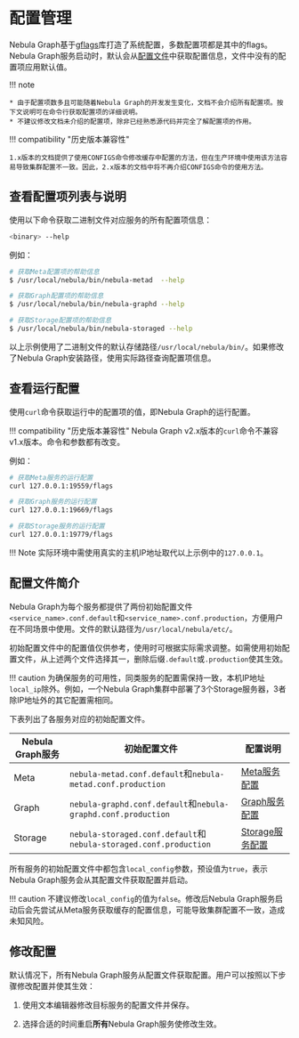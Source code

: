 # 配置管理

Nebula Graph基于[gflags](https://gflags.github.io/gflags/)库打造了系统配置，多数配置项都是其中的flags。Nebula Graph服务启动时，默认会从[配置文件](#_4)中获取配置信息，文件中没有的配置项应用默认值。

!!! note

    * 由于配置项数多且可能随着Nebula Graph的开发发生变化，文档不会介绍所有配置项。按下文说明可在命令行获取配置项的详细说明。
    * 不建议修改文档未介绍的配置项，除非已经熟悉源代码并完全了解配置项的作用。

!!! compatibility "历史版本兼容性"

    1.x版本的文档提供了使用CONFIGS命令修改缓存中配置的方法，但在生产环境中使用该方法容易导致集群配置不一致。因此，2.x版本的文档中将不再介绍CONFIGS命令的使用方法。

## 查看配置项列表与说明

使用以下命令获取二进制文件对应服务的所有配置项信息：

```bash
<binary> --help
```

例如：

```bash
# 获取Meta配置项的帮助信息
$ /usr/local/nebula/bin/nebula-metad  --help

# 获取Graph配置项的帮助信息
$ /usr/local/nebula/bin/nebula-graphd --help

# 获取Storage配置项的帮助信息
$ /usr/local/nebula/bin/nebula-storaged --help
```

以上示例使用了二进制文件的默认存储路径`/usr/local/nebula/bin/`。如果修改了Nebula Graph安装路径，使用实际路径查询配置项信息。

## 查看运行配置

使用`curl`命令获取运行中的配置项的值，即Nebula Graph的运行配置。

!!! compatibility "历史版本兼容性"
    Nebula Graph v2.x版本的`curl`命令不兼容v1.x版本。命令和参数都有改变。

例如：

```bash
# 获取Meta服务的运行配置
curl 127.0.0.1:19559/flags

# 获取Graph服务的运行配置
curl 127.0.0.1:19669/flags

# 获取Storage服务的运行配置
curl 127.0.0.1:19779/flags
```

!!! Note
    实际环境中需使用真实的主机IP地址取代以上示例中的`127.0.0.1`。

## 配置文件简介

Nebula Graph为每个服务都提供了两份初始配置文件`<service_name>.conf.default`和`<service_name>.conf.production`，方便用户在不同场景中使用。文件的默认路径为`/usr/local/nebula/etc/`。

初始配置文件中的配置值仅供参考，使用时可根据实际需求调整。如需使用初始配置文件，从上述两个文件选择其一，删除后缀`.default`或`.production`使其生效。

!!! caution
    为确保服务的可用性，同类服务的配置需保持一致，本机IP地址`local_ip`除外。例如，一个Nebula Graph集群中部署了3个Storage服务器，3者除IP地址外的其它配置需相同。

下表列出了各服务对应的初始配置文件。

| Nebula Graph服务 | 初始配置文件 | 配置说明 |
| - | - | - |
| Meta | `nebula-metad.conf.default`和`nebula-metad.conf.production` | [Meta服务配置](2.meta-config.md) |
| Graph | `nebula-graphd.conf.default`和`nebula-graphd.conf.production` | [Graph服务配置](3.graph-config.md) |
| Storage | `nebula-storaged.conf.default`和`nebula-storaged.conf.production` | [Storage服务配置](4.storage-config.md) |

所有服务的初始配置文件中都包含`local_config`参数，预设值为`true`，表示Nebula Graph服务会从其配置文件获取配置并启动。

!!! caution
    不建议修改`local_config`的值为`false`。修改后Nebula Graph服务启动后会先尝试从Meta服务获取缓存的配置信息，可能导致集群配置不一致，造成未知风险。

## 修改配置

默认情况下，所有Nebula Graph服务从配置文件获取配置。用户可以按照以下步骤修改配置并使其生效：

1. 使用文本编辑器修改目标服务的配置文件并保存。

2. 选择合适的时间重启**所有**Nebula Graph服务使修改生效。
